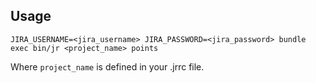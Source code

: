 ## Usage

```
JIRA_USERNAME=<jira_username> JIRA_PASSWORD=<jira_password> bundle exec bin/jr <project_name> points
```

Where `project_name` is defined in your .jrrc file.


